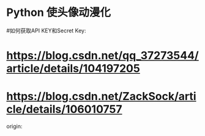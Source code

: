 # Python 使头像动漫化
#如何获取API KEY和Secret Key:
# https://blog.csdn.net/qq_37273544/article/details/104197205
# https://blog.csdn.net/ZackSock/article/details/106010757

origin:

